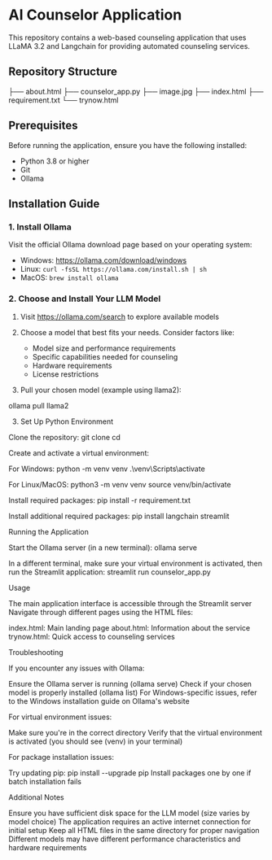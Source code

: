 # AI Counselor Application

This repository contains a web-based counseling application that uses LLaMA 3.2 and Langchain for providing automated counseling services.

## Repository Structure

├── about.html
├── counselor_app.py
├── image.jpg
├── index.html
├── requirement.txt
└── trynow.html

## Prerequisites

Before running the application, ensure you have the following installed:
- Python 3.8 or higher
- Git
- Ollama

## Installation Guide

### 1. Install Ollama

Visit the official Ollama download page based on your operating system:
- Windows: https://ollama.com/download/windows
- Linux: `curl -fsSL https://ollama.com/install.sh | sh`
- MacOS: `brew install ollama`

### 2. Choose and Install Your LLM Model

1. Visit https://ollama.com/search to explore available models
2. Choose a model that best fits your needs. Consider factors like:
   - Model size and performance requirements
   - Specific capabilities needed for counseling
   - Hardware requirements
   - License restrictions

3. Pull your chosen model (example using llama2):

ollama pull llama2



3. Set Up Python Environment

Clone the repository:
git clone <repository-url>
cd <repository-name>

Create and activate a virtual environment:

For Windows:
python -m venv venv
.\venv\Scripts\activate


For Linux/MacOS:
python3 -m venv venv
source venv/bin/activate

Install required packages:
pip install -r requirement.txt

Install additional required packages:
pip install langchain streamlit

Running the Application

Start the Ollama server (in a new terminal):
ollama serve


In a different terminal, make sure your virtual environment is activated, then run the Streamlit application:
streamlit run counselor_app.py

Usage

The main application interface is accessible through the Streamlit server
Navigate through different pages using the HTML files:

index.html: Main landing page
about.html: Information about the service
trynow.html: Quick access to counseling services



Troubleshooting

If you encounter any issues with Ollama:

Ensure the Ollama server is running (ollama serve)
Check if your chosen model is properly installed (ollama list)
For Windows-specific issues, refer to the Windows installation guide on Ollama's website


For virtual environment issues:

Make sure you're in the correct directory
Verify that the virtual environment is activated (you should see (venv) in your terminal)


For package installation issues:

Try updating pip: pip install --upgrade pip
Install packages one by one if batch installation fails



Additional Notes

Ensure you have sufficient disk space for the LLM model (size varies by model choice)
The application requires an active internet connection for initial setup
Keep all HTML files in the same directory for proper navigation
Different models may have different performance characteristics and hardware requirements
